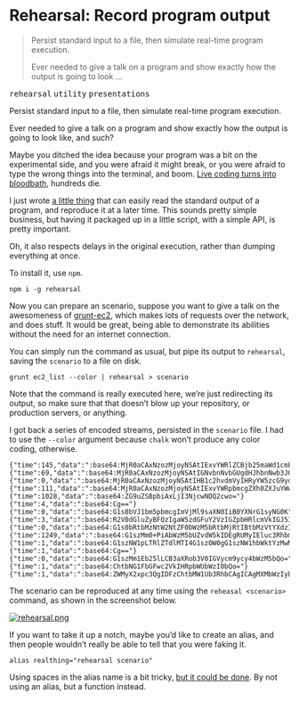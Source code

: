 <h1>Rehearsal: Record program output</h1>

<blockquote><p>Persist standard input to a file, then simulate real-time program execution.</p><blockquote></blockquote> <p>Ever needed to give a talk on a program and show exactly how the output is going to look &#x2026;</p></blockquote>

<div><kbd>rehearsal</kbd> <kbd>utility</kbd> <kbd>presentations</kbd></div>

<div><p>Persist standard input to a file, then simulate real-time program execution.</p></div>

<div></div>

<div><blockquote></blockquote> <p>Ever needed to give a talk on a program and show exactly how the output is going to look like, and such?</p> <p>Maybe you ditched the idea because your program was a bit on the experimental side, and you were afraid it might break, or you were afraid to type the wrong things into the terminal, and boom. <a href="http://net.tutsplus.com/articles/editorials/the-holy-grail-of-conference-talks-live-coding/" target="_blank">Live coding turns into bloodbath</a>, hundreds die.</p></div>

<div><p>I just wrote <a href="https://github.com/bevacqua/rehearsal" target="_blank" aria-label="bevacqua/rehearsal on GitHub">a little thing</a> that can easily read the standard output of a program, and reproduce it at a later time. This sounds pretty simple business, but having it packaged up in a little script, with a simple API, is pretty important.</p> <p>Oh, it also respects delays in the original execution, rather than dumping everything at once.</p> <p>To install it, use <code class="md-code md-code-inline">npm</code>.</p> <pre class="md-code-block"><code class="md-code md-lang-bash">npm i -g rehearsal
</code></pre> <p>Now you can prepare an scenario, suppose you want to give a talk on the awesomeness of <a href="https://github.com/bevacqua/grunt-ec2" target="_blank" aria-label="bevacqua/grunt-ec2 on GitHub">grunt-ec2</a>, which makes lots of requests over the network, and does stuff. It would be great, being able to demonstrate its abilities without the need for an internet connection.</p> <p>You can simply run the command as usual, but pipe its output to <code class="md-code md-code-inline">rehearsal</code>, saving the <code class="md-code md-code-inline">scenario</code> to a file on disk.</p> <pre class="md-code-block"><code class="md-code md-lang-bash">grunt ec2_list --color | rehearsal &gt; scenario
</code></pre> <p>Note that the command is really executed here, we&#x2019;re just redirecting its output, so make sure that that doesn&#x2019;t blow up your repository, or production servers, or anything.</p> <p>I got back a series of encoded streams, persisted in the <code class="md-code md-code-inline">scenario</code> file. I had to use the <code class="md-code md-code-inline">--color</code> argument because <code class="md-code md-code-inline">chalk</code> won&#x2019;t produce any color coding, otherwise.</p> <pre class="md-code-block"><code class="md-code">{&quot;time&quot;:145,&quot;data&quot;:&quot;:base64:MjR0aCAxNzozMjoyNSAtIExvYWRlZCBjb25maWd1cmF0aW9uIGZvciBncnVudCBlbnZpcm9ubWVudAo=&quot;}
{&quot;time&quot;:69,&quot;data&quot;:&quot;:base64:MjR0aCAxNzozMjoyNSAtIGNvbnNvbGUgdHJhbnNwb3J0IGVuYWJsZWQK&quot;}
{&quot;time&quot;:0,&quot;data&quot;:&quot;:base64:MjR0aCAxNzozMjoyNSAtIHB1c2hvdmVyIHRyYW5zcG9ydCBvZmYKMjR0aCAxNzozMjoyNSAtIHBhcGVydHJhaWwgdHJhbnNwb3J0IG9mZgo=&quot;}
{&quot;time&quot;:111,&quot;data&quot;:&quot;:base64:MjR0aCAxNzozMjoyNSAtIExvYWRpbmcgZXh0ZXJuYWwgdGFza3MuLi4=&quot;}
{&quot;time&quot;:1028,&quot;data&quot;:&quot;:base64:ZG9uZSBpbiAxLjI3NjcwNDQ2cwo=&quot;}
{&quot;time&quot;:4,&quot;data&quot;:&quot;:base64:Cg==&quot;}
{&quot;time&quot;:0,&quot;data&quot;:&quot;:base64:G1s0bVJ1bm5pbmcgImVjMl9saXN0IiB0YXNrG1syNG0K&quot;}
{&quot;time&quot;:3,&quot;data&quot;:&quot;:base64:R2V0dGluZyBFQzIgaW5zdGFuY2VzIGZpbHRlcmVkIGJ5IBtbMzZtcnVubmluZxtbMzltIHN0YXRlLi4uCg==&quot;}
{&quot;time&quot;:0,&quot;data&quot;:&quot;:base64:G1s0bRtbMzNtW2NtZF0bWzM5bRtbMjRtIBtbMzVtYXdzIGVjMiBkZXNjcmliZS1pbnN0YW5jZXMgLS1maWx0ZXJzIE5hbWU9aW5zdGFuY2Utc3RhdGUtbmFtZSxWYWx1ZXM9cnVubmluZxtbMzltCg==&quot;}
{&quot;time&quot;:1249,&quot;data&quot;:&quot;:base64:G1szMm0+PiAbWzM5bUZvdW5kIDEgRUMyIEluc3RhbmNlKHMpCg==&quot;}
{&quot;time&quot;:1,&quot;data&quot;:&quot;:base64:G1szNW1pLTRlZTdlMTI4G1szOW0gG1szNW1hbWktYzMwMzYwYWEbWzM5bSAoG1szMm1ydW5uaW5nG1szOW0pIFsbWzM2bXByb2R1Y3Rpb24bWzM5bV0gb24gG1s0bTEwNy4yMC4xOTguMjM5G1syNG0K&quot;}
{&quot;time&quot;:1,&quot;data&quot;:&quot;:base64:Cg==&quot;}
{&quot;time&quot;:0,&quot;data&quot;:&quot;:base64:G1szMm1Eb25lLCB3aXRob3V0IGVycm9ycy4bWzM5bQo=&quot;}
{&quot;time&quot;:1,&quot;data&quot;:&quot;:base64:ChtbNG1FbGFwc2VkIHRpbWUbWzI0bQo=&quot;}
{&quot;time&quot;:1,&quot;data&quot;:&quot;:base64:ZWMyX2xpc3QgIDFzChtbMW1Ub3RhbCAgICAgMXMbWzIybQo=&quot;}
</code></pre> <p>The scenario can be reproduced at any time using the <code class="md-code md-code-inline">reheasal &lt;scenario&gt;</code> command, as shown in the screenshot below.</p> <p><a href="https://github.com/bevacqua/rehearsal" target="_blank" aria-label="bevacqua/rehearsal on GitHub"><img alt="rehearsal.png" class="" src="https://i.imgur.com/boNkRem.png"></a></p> <p>If you want to take it up a notch, maybe you&#x2019;d like to create an alias, and then people wouldn&#x2019;t really be able to tell that you were faking it.</p> <pre class="md-code-block"><code class="md-code md-lang-bash"><span class="md-code-built_in">alias</span> realthing=<span class="md-code-string">&quot;rehearsal scenario&quot;</span>
</code></pre> <p>Using spaces in the alias name is a bit tricky, <a href="http://superuser.com/q/105375" target="_blank" aria-label="Bash: Spaces in alias name">but it could be done</a>. By not using an alias, but a function instead.</p></div>
